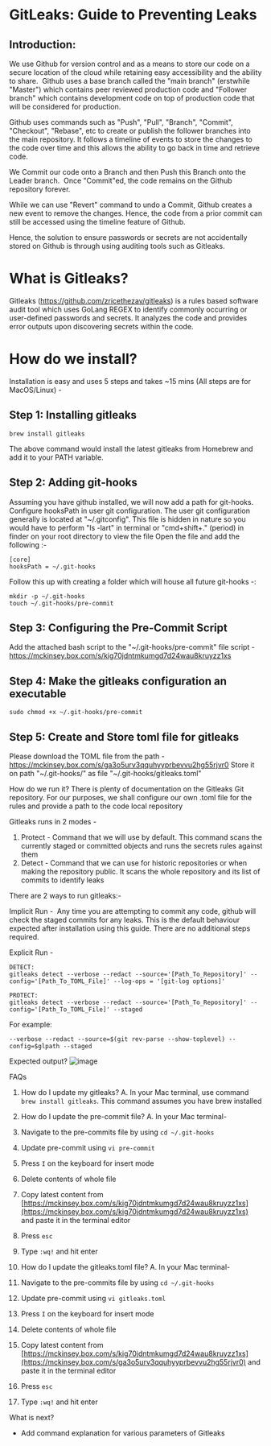 # GitLeaks: Guide to Preventing Leaks

## Introduction:
We use Github for version control and as a means to store our code on a secure location of the cloud while retaining easy accessibility and the ability to share. 
Github uses a base branch called the "main branch" (erstwhile "Master") which contains peer reviewed production code and "Follower branch" which contains development code on top of production code that will be considered for production.


Github uses commands such as "Push", "Pull", "Branch", "Commit", "Checkout", "Rebase", etc to create or publish the follower branches into the main repository. It follows a timeline of events to store the changes to the code over time and this allows the ability to go back in time and retrieve code.


We Commit our code onto a Branch and then Push this Branch onto the Leader branch. 
Once "Commit"ed, the code remains on the Github repository forever. 


While we can use "Revert" command to undo a Commit, Github creates a new event to remove the changes. Hence, the code from a prior commit can still be accessed using the timeline feature of Github.


Hence, the solution to ensure passwords or secrets are not accidentally stored on Github is through using auditing tools such as Gitleaks.


# What is Gitleaks?
Gitleaks (https://github.com/zricethezav/gitleaks) is a rules based software audit tool which uses GoLang REGEX to identify commonly occurring or user-defined passwords and secrets.
It analyzes the code and provides error outputs upon discovering secrets within the code.


# How do we install?
Installation is easy and uses 5 steps and takes ~15 mins (All steps are for MacOS/Linux) - 


## Step 1: Installing gitleaks
```
brew install gitleaks 
```
The above command would install the latest gitleaks from Homebrew and add it to your PATH variable.


## Step 2: Adding git-hooks
Assuming you have github installed, we will now add a path for git-hooks.
Configure hooksPath in user git configuration. The user git configuration generally is located at "~/.gitconfig". This file is hidden in nature so you would have to perform "ls -lart" in terminal or "cmd+shift+." (period) in finder on your root directory to view the file
Open the file and add the following :-

```
[core]
hooksPath = ~/.git-hooks
```


Follow this up with creating a folder which will house all future git-hooks -:

```
mkdir -p ~/.git-hooks
touch ~/.git-hooks/pre-commit
```

## Step 3: Configuring the Pre-Commit Script
Add the attached bash script to the "~/.git-hooks/pre-commit" file
script - https://mckinsey.box.com/s/kig70jdntmkumgd7d24wau8kruyzz1xs


## Step 4: Make the gitleaks configuration an executable
```
sudo chmod +x ~/.git-hooks/pre-commit
```

## Step 5: Create and Store toml file for gitleaks
Please download the TOML file from the path - 
https://mckinsey.box.com/s/ga3o5urv3qquhyyprbevvu2hg55rjvr0
Store it on path "~/.git-hooks/" as file "~/.git-hooks/gitleaks.toml"


How do we run it?
There is plenty of documentation on the Gitleaks Git repository.
For our purposes, we shall configure our own .toml file for the rules and provide a path to the code local repository

Gitleaks runs in 2 modes - 
1. Protect - Command that we will use by default. This command scans the currently staged or committed objects and runs the secrets rules against them
2. Detect - Command that we can use for historic repositories or when making the repository public. It scans the whole repository and its list of commits to identify leaks


There are 2 ways to run gitleaks:-

Implicit Run - 
Any time you are attempting to commit any code, github will check the staged commits for any leaks.
This is the default behaviour expected after installation using this guide. There are no additional steps required.


Explicit Run - 
```
DETECT:
gitleaks detect --verbose --redact --source='[Path_To_Repository]' --config='[Path_To_TOML_File]' --log-ops = '[git-log options]'

PROTECT:
gitleaks detect --verbose --redact --source='[Path_To_Repository]' --config='[Path_To_TOML_File]' --staged
```

For example: 
```
--verbose --redact --source=$(git rev-parse --show-toplevel) --config=$glpath --staged
```

Expected output?
![image](https://user-images.githubusercontent.com/88150915/140373532-97ac7d1b-ff38-4f6b-9d18-6074361e9c78.png)

FAQs
1. How do I update my gitleaks?
A. In your Mac terminal, use command ```brew install gitleaks```. This command assumes you have brew installed

2. How do I update the pre-commit file?
A. In your Mac terminal-
  1. Navigate to the pre-commits file by using ```cd ~/.git-hooks```
  2. Update pre-commit using ```vi pre-commit```
  3. Press ```I``` on the keyboard for insert mode
  4. Delete contents of whole file
  5. Copy latest content from [https://mckinsey.box.com/s/kig70jdntmkumgd7d24wau8kruyzz1xs](https://mckinsey.box.com/s/kig70jdntmkumgd7d24wau8kruyzz1xs) and paste it in the terminal editor
  6. Press ```esc```
  7. Type ```:wq!``` and hit enter

3. How do I update the gitleaks.toml file?
A. In your Mac terminal-
  1. Navigate to the pre-commits file by using ```cd ~/.git-hooks```
  2. Update pre-commit using ```vi gitleaks.toml```
  3. Press ```I``` on the keyboard for insert mode
  4. Delete contents of whole file
  5. Copy latest content from [https://mckinsey.box.com/s/kig70jdntmkumgd7d24wau8kruyzz1xs](https://mckinsey.box.com/s/ga3o5urv3qquhyyprbevvu2hg55rjvr0) and paste it in the terminal editor
  6. Press ```esc```
  7. Type ```:wq!``` and hit enter

What is next?
- Add command explanation for various parameters of Gitleaks
